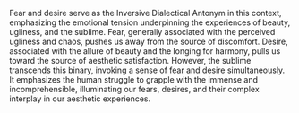 
Fear and desire serve as the Inversive Dialectical Antonym in this context, emphasizing the emotional tension underpinning the experiences of beauty, ugliness, and the sublime. Fear, generally associated with the perceived ugliness and chaos, pushes us away from the source of discomfort. Desire, associated with the allure of beauty and the longing for harmony, pulls us toward the source of aesthetic satisfaction. However, the sublime transcends this binary, invoking a sense of fear and desire simultaneously. It emphasizes the human struggle to grapple with the immense and incomprehensible, illuminating our fears, desires, and their complex interplay in our aesthetic experiences.